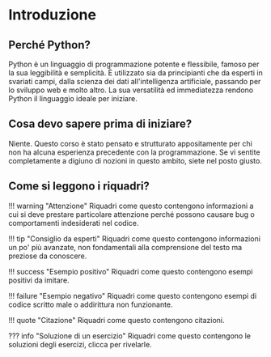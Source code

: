 # Introduzione

## Perché Python?

Python è un linguaggio di programmazione potente e flessibile, famoso per la sua leggibilità e semplicità. È utilizzato sia da principianti che da esperti in svariati campi, dalla scienza dei dati all'intelligenza artificiale, passando per lo sviluppo web e molto altro. La sua versatilità ed immediatezza rendono Python il linguaggio ideale per iniziare.

## Cosa devo sapere prima di iniziare?

Niente. Questo corso è stato pensato e strutturato appositamente per chi non ha alcuna esperienza precedente con la programmazione. Se vi sentite completamente a digiuno di nozioni in questo ambito, siete nel posto giusto.

## Come si leggono i riquadri?

!!! warning "Attenzione"
    Riquadri come questo contengono informazioni a cui si deve prestare particolare attenzione perché possono causare bug o comportamenti indesiderati nel codice.

!!! tip "Consiglio da esperti"
    Riquadri come questo contengono informazioni un po' più avanzate, non fondamentali alla comprensione del testo ma preziose da conoscere.

!!! success "Esempio positivo"
    Riquadri come questo contengono esempi positivi da imitare.

!!! failure "Esempio negativo"
    Riquadri come questo contengono esempi di codice scritto male o addirittura non funzionante.

!!! quote "Citazione"
    Riquadri come questo contengono citazioni.

??? info "Soluzione di un esercizio"
    Riquadri come questo contengono le soluzioni degli esercizi, clicca per rivelarle.
